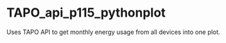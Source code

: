 # TAPO_api_p115_pythonplot
Uses TAPO API to get monthly energy usage from all devices into one plot.
